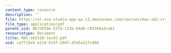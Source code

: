 ```yaml
---
content_type: resource
description: ''
file: https://ol-ocw-studio-app-qa.s3.amazonaws.com/courses/mas-s62-cryptocurrency-engineering-and-design-spring-2018/ce7f15e5e214615f2947d7e5a317cd0d_MAS-S62S18-lec03.pdf
file_type: application/pdf
parent_uid: 8b7d559e-537d-c21b-84d6-c93184a2ca61
resourcetype: Document
title: MAS-S62S18-lec03.pdf
uid: ce7f15e5-e214-615f-2947-d7e5a317cd0d
---
```

